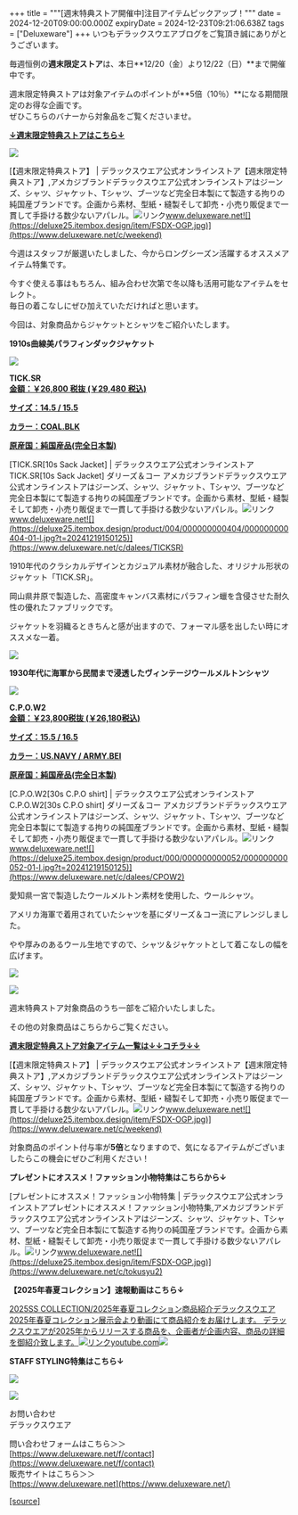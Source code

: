 +++
title = """[週末特典ストア開催中]注目アイテムピックアップ！"""
date = 2024-12-20T09:00:00.000Z
expiryDate = 2024-12-23T09:21:06.638Z
tags = ["Deluxeware"]
+++
いつもデラックスウエアブログをご覧頂き誠にありがとうございます。

毎週恒例の**週末限定ストア**は、本日**12/20（金）より12/22（日）**まで開催中です。

週末限定特典ストアは対象アイテムのポイントが**5倍（10％）**になる期間限定のお得な企画です。  
ぜひこちらのバナーから対象品をご覧くださいませ。

**[↓週末限定特典ストアはこちら↓](https://www.deluxeware.net/c/weekend)**

[![](https://stat.ameba.jp/user_images/20241206/17/deluxeware/0a/00/j/o0800033315518409004.jpg)](https://www.deluxeware.net/c/weekend)

[【週末限定特典ストア】 | デラックスウエア公式オンラインストア【週末限定特典ストア】,アメカジブランドデラックスウエア公式オンラインストアはジーンズ、シャツ、ジャケット、Tシャツ、ブーツなど完全日本製にて製造する拘りの純国産ブランドです。企画から素材、型紙・縫製そして卸売・小売り販促まで一貫して手掛ける数少ないアパレル。![リンク](https://c.stat100.ameba.jp/ameblo/symbols/v3.20.0/svg/gray/editor_link.svg)www.deluxeware.net![](https://deluxe25.itembox.design/item/FSDX-OGP.jpg)](https://www.deluxeware.net/c/weekend)

今週はスタッフが厳選いたしました、今からロングシーズン活躍するオススメアイテム特集です。

今すぐ使える事はもちろん、組み合わせ次第で冬以降も活用可能なアイテムをセレクト。  
毎日の着こなしにぜひ加えていただければと思います。

今回は、対象商品からジャケットとシャツをご紹介いたします。

**1910s曲線美パラフィンダックジャケット**

[![](https://stat.ameba.jp/user_images/20241220/14/deluxeware/f0/ab/j/o0939093915523575364.jpg)](https://stat.ameba.jp/user_images/20241220/14/deluxeware/f0/ab/j/o0939093915523575364.jpg)

**TICK.SR**  
**[金額：￥26,800 税抜 (￥29,480 税込)](https://www.deluxeware.net/c/dalees/TICKSR)**

**[サイズ：14.5 / 15.5](https://www.deluxeware.net/c/dalees/TICKSR)**

**[カラー：COAL.BLK](https://www.deluxeware.net/c/dalees/TICKSR)**

**[原産国：純国産品(完全日本製)](https://www.deluxeware.net/c/dalees/TICKSR)**

[TICK.SR\[10s Sack Jacket\] | デラックスウエア公式オンラインストアTICK.SR\[10s Sack Jacket\] ダリーズ＆コー アメカジブランドデラックスウエア公式オンラインストアはジーンズ、シャツ、ジャケット、Tシャツ、ブーツなど完全日本製にて製造する拘りの純国産ブランドです。企画から素材、型紙・縫製そして卸売・小売り販促まで一貫して手掛ける数少ないアパレル。![リンク](https://c.stat100.ameba.jp/ameblo/symbols/v3.20.0/svg/gray/editor_link.svg)www.deluxeware.net![](https://deluxe25.itembox.design/product/004/000000000404/000000000404-01-l.jpg?t=20241219150125)](https://www.deluxeware.net/c/dalees/TICKSR)

1910年代のクラシカルデザインとカジュアル素材が融合した、オリジナル形状のジャケット「TICK.SR」。

岡山県井原で製造した、高密度キャンバス素材にパラフィン蠟を含侵させた耐久性の優れたファブリックです。

ジャケットを羽織るときちんと感が出ますので、フォーマル感を出したい時にオススメな一着。

[![](https://stat.ameba.jp/user_images/20241220/14/deluxeware/b0/99/j/o0800080015523580166.jpg)](https://stat.ameba.jp/user_images/20241220/14/deluxeware/b0/99/j/o0800080015523580166.jpg)

**1930年代に海軍から民間まで浸透したヴィンテージウールメルトンシャツ**

[![](https://stat.ameba.jp/user_images/20241220/14/deluxeware/0b/d4/j/o0800080015523575290.jpg)](https://stat.ameba.jp/user_images/20241220/14/deluxeware/0b/d4/j/o0800080015523575290.jpg)

**C.P.O.W2**  
**[金額：￥23,800税抜 (￥26,180税込)](https://www.deluxeware.net/c/dalees/CPOW2)**

**[サイズ：15.5 / 16.5](https://www.deluxeware.net/c/dalees/CPOW2)**

**[カラー：US.NAVY / ARMY.BEI](https://www.deluxeware.net/c/dalees/CPOW2)**

**[原産国：純国産品(完全日本製)](https://www.deluxeware.net/c/dalees/CPOW2)**

[C.P.O.W2\[30s C.P.O shirt\] | デラックスウエア公式オンラインストアC.P.O.W2\[30s C.P.O shirt\] ダリーズ＆コー アメカジブランドデラックスウエア公式オンラインストアはジーンズ、シャツ、ジャケット、Tシャツ、ブーツなど完全日本製にて製造する拘りの純国産ブランドです。企画から素材、型紙・縫製そして卸売・小売り販促まで一貫して手掛ける数少ないアパレル。![リンク](https://c.stat100.ameba.jp/ameblo/symbols/v3.20.0/svg/gray/editor_link.svg)www.deluxeware.net![](https://deluxe25.itembox.design/product/000/000000000052/000000000052-01-l.jpg?t=20241219150125)](https://www.deluxeware.net/c/dalees/CPOW2)

愛知県一宮で製造したウールメルトン素材を使用した、ウールシャツ。

アメリカ海軍で着用されていたシャツを基にダリーズ＆コー流にアレンジしました。

やや厚みのあるウール生地ですので、シャツ＆ジャケットとして着こなしの幅を広げます。

[![](https://stat.ameba.jp/user_images/20241220/14/deluxeware/a0/e6/j/o0800080015523580205.jpg)](https://stat.ameba.jp/user_images/20241220/14/deluxeware/a0/e6/j/o0800080015523580205.jpg)

[![](https://stat.ameba.jp/user_images/20241220/14/deluxeware/c0/1d/j/o0800080015523580197.jpg)](https://stat.ameba.jp/user_images/20241220/14/deluxeware/c0/1d/j/o0800080015523580197.jpg)

週末特典ストア対象商品のうち一部をご紹介いたしました。

その他の対象商品はこちらからご覧ください。

**[週末限定特典ストア対象アイテム一覧は↓↓コチラ↓↓](https://www.deluxeware.net/c/weekend)**

[【週末限定特典ストア】 | デラックスウエア公式オンラインストア【週末限定特典ストア】,アメカジブランドデラックスウエア公式オンラインストアはジーンズ、シャツ、ジャケット、Tシャツ、ブーツなど完全日本製にて製造する拘りの純国産ブランドです。企画から素材、型紙・縫製そして卸売・小売り販促まで一貫して手掛ける数少ないアパレル。![リンク](https://c.stat100.ameba.jp/ameblo/symbols/v3.20.0/svg/gray/editor_link.svg)www.deluxeware.net![](https://deluxe25.itembox.design/item/FSDX-OGP.jpg)](https://www.deluxeware.net/c/weekend)

対象商品のポイント付与率が**5倍**となりますので、気になるアイテムがございましたらこの機会にぜひご利用ください！

**プレゼントにオススメ！ファッション小物特集はこちらから↓**

[プレゼントにオススメ！ファッション小物特集 | デラックスウエア公式オンラインストアプレゼントにオススメ！ファッション小物特集,アメカジブランドデラックスウエア公式オンラインストアはジーンズ、シャツ、ジャケット、Tシャツ、ブーツなど完全日本製にて製造する拘りの純国産ブランドです。企画から素材、型紙・縫製そして卸売・小売り販促まで一貫して手掛ける数少ないアパレル。![リンク](https://c.stat100.ameba.jp/ameblo/symbols/v3.20.0/svg/gray/editor_link.svg)www.deluxeware.net![](https://deluxe25.itembox.design/item/FSDX-OGP.jpg)](https://www.deluxeware.net/c/tokusyu2)

**【2025年春夏コレクション】速報動画はこちら↓**

[2025SS COLLECTION/2025年春夏コレクション商品紹介デラックスウエア2025年春夏コレクション展示会より動画にて商品紹介をお届けします。 デラックスウエアが2025年からリリースする商品を、企画者が企画内容、商品の詳細を御紹介致します。![リンク](https://c.stat100.ameba.jp/ameblo/symbols/v3.20.0/svg/gray/editor_link.svg)youtube.com![](https://i.ytimg.com/vi/A71qJSd2lh4/hqdefault.jpg?sqp=-oaymwEXCOADEI4CSFryq4qpAwkIARUAAIhCGAE=&rs=AOn4CLAjvDtZHCLmch_wfz5qqtOMUoi28A&days_since_epoch=20077)](https://youtube.com/playlist?list=PLmcuUjZ67rhnclr762_W-zDg7FyyrNvqF&si=4KlHYFv6tmXyf8s1)

**STAFF STYLING特集はこちら↓**

[![](https://stat.ameba.jp/user_images/20241205/11/deluxeware/42/a2/j/o1200050015517935293.jpg?caw=800)](https://www.deluxeware.net/f/styling)

[![](https://stat.ameba.jp/user_images/20240315/15/deluxeware/04/7f/j/o0800026015413271803.jpg?caw=800)](https://www.instagram.com/deluxeware/?hl=ja)

お問い合わせ  
デラックスウエア

問い合わせフォームはこちら＞＞  
[https://www.deluxeware.net/f/contact](https://www.deluxeware.net/f/contact)  
販売サイトはこちら＞＞  
[https://www.deluxeware.net](https://www.deluxeware.net/)

[[source]](https://ameblo.jp/deluxeware/entry-12879349073.html)
